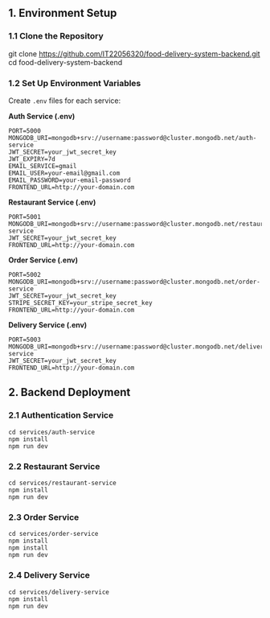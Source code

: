 ## 1. Environment Setup

### 1.1 Clone the Repository


git clone https://github.com/IT22056320/food-delivery-system-backend.git
cd food-delivery-system-backend


### 1.2 Set Up Environment Variables

Create `.env` files for each service:


**Auth Service (.env)**

```
PORT=5000
MONGODB_URI=mongodb+srv://username:password@cluster.mongodb.net/auth-service
JWT_SECRET=your_jwt_secret_key
JWT_EXPIRY=7d
EMAIL_SERVICE=gmail
EMAIL_USER=your-email@gmail.com
EMAIL_PASSWORD=your-email-password
FRONTEND_URL=http://your-domain.com
```

**Restaurant Service (.env)**

```
PORT=5001
MONGODB_URI=mongodb+srv://username:password@cluster.mongodb.net/restaurant-service
JWT_SECRET=your_jwt_secret_key
FRONTEND_URL=http://your-domain.com
```

**Order Service (.env)**

```
PORT=5002
MONGODB_URI=mongodb+srv://username:password@cluster.mongodb.net/order-service
JWT_SECRET=your_jwt_secret_key
STRIPE_SECRET_KEY=your_stripe_secret_key
FRONTEND_URL=http://your-domain.com
```

**Delivery Service (.env)**

```
PORT=5003
MONGODB_URI=mongodb+srv://username:password@cluster.mongodb.net/delivery-service
JWT_SECRET=your_jwt_secret_key
FRONTEND_URL=http://your-domain.com
```

## 2. Backend Deployment

### 2.1 Authentication Service

```
cd services/auth-service
npm install
npm run dev
```


### 2.2 Restaurant Service

```shellscript
cd services/restaurant-service
npm install
npm run dev
```

### 2.3 Order Service

```shellscript
cd services/order-service
npm install
npm install
npm run dev
```

### 2.4 Delivery Service

```shellscript
cd services/delivery-service
npm install
npm run dev
```
